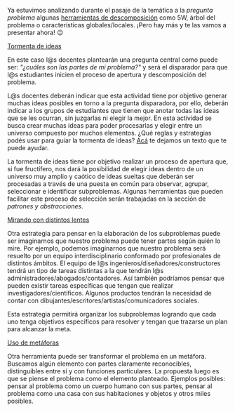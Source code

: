 Ya estuvimos analizando durante el pasaje de la temática a la _pregunta problema_ algunas [herramientas de descomposición](https://mumuki.io/tec.la/exercises/5899) como 5W, árbol del problema o características globales/locales. 
¡Pero hay más y te las vamos a presentar ahora! :wink:

<div class="panel-group" id="accordion">
  <div class="panel panel-default" style="width: 100%;">
    <div class="panel-heading">
      <a data-toggle="collapse" data-parent="#accordion" href="#collapseOne">
        Tormenta de ideas
      </a>
    </div>
    <div id="collapseOne" class="in panel-collapse collapse">
      <div class="panel-body">
        <p>En este caso l@s docentes plantearán una pregunta central como puede ser: <em>"¿cuáles son las partes de mi problema?"</em> y será el disparador para que l@s estudiantes inicien el proceso de apertura y descomposición del problema.</p>
        <p>L@s docentes deberán indicar que esta actividad tiene por objetivo generar muchas ideas posibles en torno a la pregunta disparadora, por ello, deberán indicar a los grupos de estudiantes que tienen que anotar todas las ideas que se les ocurran, sin juzgarlas ni elegir la mejor. En esta actividad se busca crear muchas ideas para poder procesarlas y elegir entre un universo compuesto por muchos elementos. ¿Qué reglas y estrategias podés usar para guiar la tormenta de ideas? <a href="https://docs.google.com/document/d/1j-cclsBR2OYGfJdt7Jf6Ox7p-8z2U3SVeJBdhioFH9Q/edit#" target="_blank" >Acá</a> te dejamos un texto que te puede ayudar.</p>
        <p>La tormenta de ideas tiene por objetivo realizar un proceso de apertura que, si fue fructífero, nos dará la posibilidad de elegir ideas dentro de un universo muy amplio y caótico de ideas sueltas que deberán ser procesadas a través de una puesta en común para observar, agrupar, seleccionar e identificar subproblemas. Algunas herramientas que pueden facilitar este proceso de selección serán trabajadas en la sección de <em>patrones y abstracciones</em>.</p>
      </div>
    </div>
  </div>
    
  <div class="panel panel-default" style="width: 100%;">
    <div class="panel-heading">
      <a data-toggle="collapse" data-parent="#accordion" href="#collapseTwo">
        Mirando con distintos lentes
      </a>
    </div>
    <div id="collapseTwo" class="in panel-collapse collapse">
      <div class="panel-body">
        <p>Otra estrategia para pensar en la elaboración de los subproblemas puede ser imaginarnos que nuestro problema puede tener partes según quién lo mire. Por ejemplo, podemos imaginarnos que nuestro problema será resuelto por un equipo interdisciplinario conformado por profesionales de distintos ámbitos. El equipo de l@s ingenieros/diseñadores/constructores tendrá un tipo de tareas distintas a la que tendrán l@s administradores/abogados/contadores. Así también podríamos pensar que pueden existir tareas específicas que tengan que realizar investigadores/científicos. Algunos productos tendrán la necesidad de contar con dibujantes/escritores/artistas/comunicadores sociales.</p>
        <p>Esta estrategia permitirá organizar los subproblemas logrando que cada uno tenga objetivos específicos para resolver y tengan que trazarse un plan para alcanzar la meta.</p>
      </div>
    </div>
  </div>
  
  <div class="panel panel-default" style="width: 100%;">
    <div class="panel-heading">
      <a data-toggle="collapse" data-parent="#accordion" href="#collapseThree">
        Uso de metáforas
      </a>
    </div>
    <div id="collapseThree" class="in panel-collapse collapse">
      <div class="panel-body">
        <p>Otra herramienta puede ser transformar el problema en un metáfora. Buscamos algún elemento con partes claramente reconocibles, distinguibles entre sí y con funciones particulares. La propuesta luego es que se piense el problema como el elemento planteado. Ejemplos posibles: pensar al problema como un cuerpo humano con sus partes, pensar al problema como una casa con sus habitaciones y objetos y otros miles posibles.</p>
      </div>
    </div>
  </div>
</div>